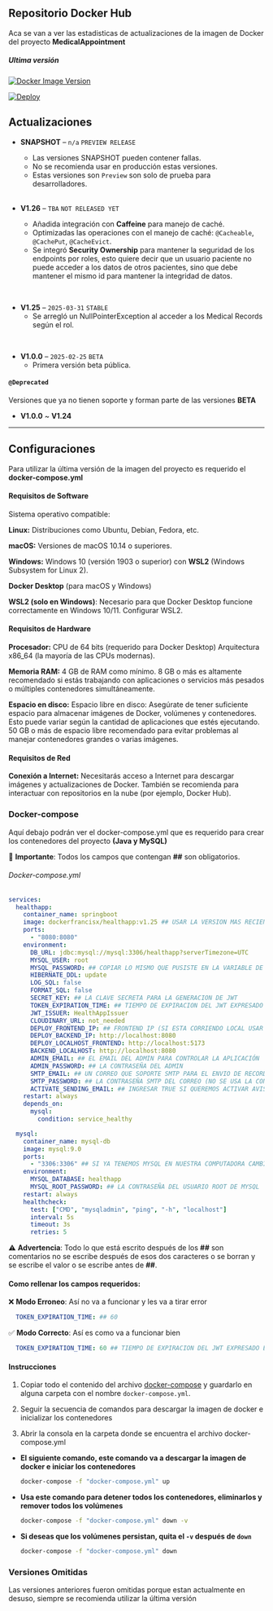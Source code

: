 ## Repositorio Docker Hub
Aca se van a ver las estadisticas de actualizaciones de la imagen de Docker del proyecto **MedicalAppointment**
##### Ultima versión

[![Docker Image Version](https://img.shields.io/docker/v/dockerfrancisx/healthapp?label=Health-App&tag=latest&style=for-the-badge)](https://hub.docker.com/r/dockerfrancisx/healthapp)

[![Deploy](https://img.shields.io/badge/SWAGGER%20Deploy-ONLINE-green?style=for-the-badge)](https://healthapplication.koyeb.app/swagger-ui.html)

## Actualizaciones

- **SNAPSHOT** – `n/a` `PREVIEW RELEASE`
  - Las versiones SNAPSHOT pueden contener fallas.
  - No se recomienda usar en producción estas versiones.
  - Estas versiones son `Preview` son solo de prueba para desarrolladores.

  <br>

- **V1.26** – `TBA` `NOT RELEASED YET`
    - Añadida integración con **Caffeine** para manejo de caché.
    - Optimizadas las operaciones con el manejo de caché: `@Cacheable`, `@CachePut`, `@CacheEvict`.
    - Se integró **Security Ownership** para mantener la seguridad de los endpoints por roles, esto quiere decir que un usuario paciente no puede acceder a los datos de otros pacientes, sino que debe mantener el mismo id para mantener la integridad de datos.

<br>

- **V1.25** – `2025-03-31` `STABLE`
  - Se arregló un NullPointerException al acceder a los Medical Records según el rol.

<br>

- **V1.0.0** – `2025-02-25` `BETA`
  - Primera versión beta pública.

#### `@Deprecated`
Versiones que ya no tienen soporte y forman parte de las versiones **BETA**

- **V1.0.0** ~ **V1.24**

---

## Configuraciones
Para utilizar la última versión de la imagen del proyecto es requerido el **docker-compose.yml**

#### Requisitos de Software
  
  Sistema operativo compatible:

  **Linux:** Distribuciones como Ubuntu, Debian, Fedora, etc.

  **macOS:** Versiones de macOS 10.14 o superiores.

  **Windows:** Windows 10 (versión 1903 o superior) con **WSL2** (Windows Subsystem for Linux 2).

  **Docker Desktop** (para macOS y Windows)

  **WSL2 (solo en Windows)**: Necesario para que Docker Desktop funcione correctamente en Windows 10/11. Configurar WSL2.

#### Requisitos de Hardware

  **Procesador:**
  CPU de 64 bits (requerido para Docker Desktop)
  Arquitectura x86_64 (la mayoría de las CPUs modernas).

  **Memoria RAM:**
  4 GB de RAM como mínimo.
  8 GB o más es altamente recomendado si estás trabajando con aplicaciones o servicios más pesados  o múltiples contenedores simultáneamente.

  **Espacio en disco:**
  Espacio libre en disco: Asegúrate de tener suficiente espacio para almacenar imágenes de Docker,  volúmenes y contenedores. Esto puede variar según la cantidad de aplicaciones que estés  ejecutando.
  50 GB o más de espacio libre recomendado para evitar problemas al manejar contenedores grandes o  varias imágenes.

#### Requisitos de Red
**Conexión a Internet:** Necesitarás acceso a Internet para descargar imágenes y actualizaciones de Docker. También se recomienda para interactuar con repositorios en la nube (por ejemplo, Docker Hub).

### Docker-compose
Aquí debajo podrán ver el docker-compose.yml que es requerido para crear los contenedores del proyecto **(Java y MySQL)**


🚨 **Importante**: Todos los campos que contengan **##** son obligatorios.

###### Docker-compose.yml
```yml
services:
  healthapp:
    container_name: springboot
    image: dockerfrancisx/healthapp:v1.25 ## USAR LA VERSION MAS RECIENTE, SOLO SE CAMBIA EL VX.XX
    ports: 
      - "8080:8080"
    environment:
      DB_URL: jdbc:mysql://mysql:3306/healthapp?serverTimezone=UTC
      MYSQL_USER: root
      MYSQL_PASSWORD: ## COPIAR LO MISMO QUE PUSISTE EN LA VARIABLE DE ENTORNO DE MYSQL 'MYSQL_ROOT_PASSWORD'
      HIBERNATE_DDL: update
      LOG_SQL: false
      FORMAT_SQL: false
      SECRET_KEY: ## LA CLAVE SECRETA PARA LA GENERACION DE JWT
      TOKEN_EXPIRATION_TIME: ## TIEMPO DE EXPIRACION DEL JWT EXPRESADO EN MINUTOS
      JWT_ISSUER: HealthAppIssuer
      CLOUDINARY_URL: not_needed
      DEPLOY_FRONTEND_IP: ## FRONTEND IP (SI ESTA CORRIENDO LOCAL USAR EL MISMO QUE DEPLOY_LOCALHOST_FRONTEND)
      DEPLOY_BACKEND_IP: http://localhost:8080
      DEPLOY_LOCALHOST_FRONTEND: http://localhost:5173
      BACKEND_LOCALHOST: http://localhost:8080
      ADMIN_EMAIL: ## EL EMAIL DEL ADMIN PARA CONTROLAR LA APLICACIÓN
      ADMIN_PASSWORD: ## LA CONTRASEÑA DEL ADMIN
      SMTP_EMAIL: ## UN CORREO QUE SOPORTE SMTP PARA EL ENVIO DE RECORDATORIOS O AVISOS
      SMTP_PASSWORD: ## LA CONTRASEÑA SMTP DEL CORREO (NO SE USA LA CONTRASEÑA DEL CORREO)
      ACTIVATE_SENDING_EMAIL: ## INGRESAR TRUE SI QUEREMOS ACTIVAR AVISOS O RECORDATORIOS DE ENVIO DE CORREOS SINO FALSE SI LO DESACTIVAMOS
    restart: always
    depends_on:
      mysql:
        condition: service_healthy

  mysql:
    container_name: mysql-db
    image: mysql:9.0
    ports: 
      - "3306:3306" ## SI YA TENEMOS MYSQL EN NUESTRA COMPUTADORA CAMBIAR 3306:3306 POR 3308:3308
    environment:
      MYSQL_DATABASE: healthapp
      MYSQL_ROOT_PASSWORD: ## LA CONTRASEÑA DEL USUARIO ROOT DE MYSQL
    restart: always
    healthcheck:
      test: ["CMD", "mysqladmin", "ping", "-h", "localhost"]
      interval: 5s
      timeout: 3s
      retries: 5
```

⚠️ **Advertencia**: Todo lo que está escrito después de los **##** son comentarios no se escribe después de esos dos caracteres o se borran y se escribe el valor o se escribe antes de **##**.

#### Como rellenar los campos requeridos:

❌ **Modo Erroneo**: Así no va a funcionar y les va a tirar error
```yml
  TOKEN_EXPIRATION_TIME: ## 60
```

✅ **Modo Correcto**: Así es como va a funcionar bien
```yml
  TOKEN_EXPIRATION_TIME: 60 ## TIEMPO DE EXPIRACION DEL JWT EXPRESADO EN MINUTOS
```

#### Instrucciones

1. Copiar todo el contenido del archivo [docker-compose](#docker-compose) y guardarlo en alguna carpeta con el nombre `docker-compose.yml`.

2. Seguir la secuencia de comandos para descargar la imagen de docker e inicializar los contenedores

3. Abrir la consola en la carpeta donde se encuentra el archivo docker-compose.yml
  - **El siguiente comando, este comando va a descargar la imagen de docker e iniciar los contenedores**
    ```bash
    docker-compose -f "docker-compose.yml" up
    ```

  - **Usa este comando para detener todos los contenedores, eliminarlos y remover todos los   volúmenes**  
    ```bash
    docker-compose -f "docker-compose.yml" down -v
    ```

- **Si deseas que los volúmenes persistan, quita el `-v` después de `down`**  
  ```bash
  docker-compose -f "docker-compose.yml" down
  ```

### Versiones Omitidas
Las versiones anteriores fueron omitidas porque estan actualmente en desuso, siempre se recomienda utilizar la última versión